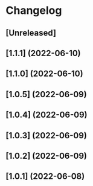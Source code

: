 # Changelog

## [Unreleased]

## [1.1.1] (2022-06-10)

## [1.1.0] (2022-06-10)

## [1.0.5] (2022-06-09)

## [1.0.4] (2022-06-09)

## [1.0.3] (2022-06-09)

## [1.0.2] (2022-06-09)

## [1.0.1] (2022-06-08)
